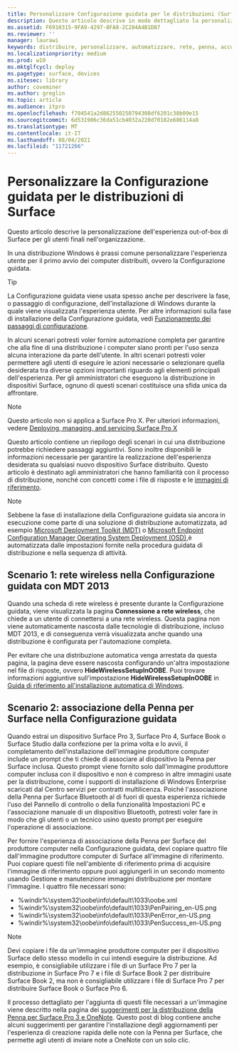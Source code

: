 ```yaml
---
title: Personalizzare Configurazione guidata per le distribuzioni (Surface)
description: Questo articolo descrive in modo dettagliato la personalizzazione della Configurazione guidata di Surface per gli utenti finali nella tua organizzazione.
ms.assetid: F6910315-9FA9-4297-8FA8-2C284A4B1D87
ms.reviewer: ''
manager: laurawi
keywords: distribuire, personalizzare, automatizzare, rete, penna, accoppiare, avviare
ms.localizationpriority: medium
ms.prod: w10
ms.mktglfcycl: deploy
ms.pagetype: surface, devices
ms.sitesec: library
author: coveminer
ms.author: greglin
ms.topic: article
ms.audience: itpro
ms.openlocfilehash: f704541a2d862550250794308df6201c38b09e15
ms.sourcegitcommit: 6d531906c36da51cb4032a220d70182e686114a8
ms.translationtype: MT
ms.contentlocale: it-IT
ms.lasthandoff: 08/04/2021
ms.locfileid: "11721266"
---
```

# <a name="customize-the-oobe-for-surface-deployments"></a>Personalizzare la Configurazione guidata per le distribuzioni di Surface

Questo articolo descrive la personalizzazione dell'esperienza out-of-box di Surface per gli utenti finali nell'organizzazione.

In una distribuzione Windows è prassi comune personalizzare l'esperienza utente per il primo avvio dei computer distribuiti, ovvero la Configurazione guidata.

>[!TIP]
>La Configurazione guidata viene usata spesso anche per descrivere la fase, o passaggio di configurazione, dell'installazione di Windows durante la quale viene visualizzata l'esperienza utente. Per altre informazioni sulla fase di installazione della Configurazione guidata, vedi [Funzionamento dei passaggi di configurazione](/windows-hardware/manufacture/desktop/how-configuration-passes-work).

In alcuni scenari potresti voler fornire automazione completa per garantire che alla fine di una distribuzione i computer siano pronti per l'uso senza alcuna interazione da parte dell'utente. In altri scenari potresti voler permettere agli utenti di eseguire le azioni necessarie o selezionare quella desiderata tra diverse opzioni importanti riguardo agli elementi principali dell'esperienza. Per gli amministratori che eseguono la distribuzione in dispositivi Surface, ognuno di questi scenari costituisce una sfida unica da affrontare.

> [!NOTE]
> Questo articolo non si applica a Surface Pro X. Per ulteriori informazioni, vedere [Deploying, managing, and servicing Surface Pro X](surface-pro-arm-app-management.md)

Questo articolo contiene un riepilogo degli scenari in cui una distribuzione potrebbe richiedere passaggi aggiuntivi. Sono inoltre disponibili le informazioni necessarie per garantire la realizzazione dell'esperienza desiderata su qualsiasi nuovo dispositivo Surface distribuito. Questo articolo è destinato agli amministratori che hanno familiarità con il processo di distribuzione, nonché con concetti come i file di risposte e le [immagini di riferimento](https://technet.microsoft.com/itpro/windows/deploy/create-a-windows-10-reference-image).

>[!NOTE]
>Sebbene la fase di installazione della Configurazione guidata sia ancora in esecuzione come parte di una soluzione di distribuzione automatizzata, ad esempio [Microsoft Deployment Toolkit (MDT)](/mem/configmgr/mdt) o [Microsoft Endpoint Configuration Manager Operating System Deployment (OSD),](/mem/configmgr/osd/)è automatizzata dalle impostazioni fornite nella procedura guidata di distribuzione e nella sequenza di attività.

## <a name="scenario-1-wireless-networking-in-oobe-with-mdt-2013"></a>Scenario 1: rete wireless nella Configurazione guidata con MDT 2013

Quando una scheda di rete wireless è presente durante la Configurazione guidata, viene visualizzata la pagina **Connessione a rete wireless**, che chiede a un utente di connettersi a una rete wireless. Questa pagina non viene automaticamente nascosta dalle tecnologie di distribuzione, incluso MDT 2013, e di conseguenza verrà visualizzata anche quando una distribuzione è configurata per l'automazione completa.

Per evitare che una distribuzione automatica venga arrestata da questa pagina, la pagina deve essere nascosta configurando un'altra impostazione nel file di risposte, ovvero **HideWirelessSetupInOOBE**. Puoi trovare informazioni aggiuntive sull'impostazione **HideWirelessSetupInOOBE** in [Guida di riferimento all'installazione automatica di Windows](/windows-hardware/customize/desktop/unattend/microsoft-windows-shell-setup-oobe-hidewirelesssetupinoobe).

## <a name="scenario-2-surface-pen-pairing-in-oobe"></a>Scenario 2: associazione della Penna per Surface nella Configurazione guidata

Quando estrai un dispositivo Surface Pro 3, Surface Pro 4, Surface Book o Surface Studio dalla confezione per la prima volta e lo avvii, il completamento dell'installazione dell'immagine produttore computer include un prompt che ti chiede di associare al dispositivo la Penna per Surface inclusa. Questo prompt viene fornito solo dall'immagine produttore computer inclusa con il dispositivo e non è compreso in altre immagini usate per la distribuzione, come i supporti di installazione di Windows Enterprise scaricati dal Centro servizi per contratti multilicenza. Poiché l'associazione della Penna per Surface Bluetooth al di fuori di questa esperienza richiede l'uso del Pannello di controllo o della funzionalità Impostazioni PC e l'associazione manuale di un dispositivo Bluetooth, potresti voler fare in modo che gli utenti o un tecnico usino questo prompt per eseguire l'operazione di associazione.

Per fornire l'esperienza di associazione della Penna per Surface del produttore computer nella Configurazione guidata, devi copiare quattro file dall'immagine produttore computer di Surface all'immagine di riferimento. Puoi copiare questi file nell'ambiente di riferimento prima di acquisire l'immagine di riferimento oppure puoi aggiungerli in un secondo momento usando Gestione e manutenzione immagini distribuzione per montare l'immagine. I quattro file necessari sono:

- %windir%\\system32\\oobe\\info\\default\\1033\\oobe.xml
- %windir%\\system32\\oobe\\info\\default\\1033\\PenPairing\_en-US.png
- %windir%\\system32\\oobe\\info\\default\\1033\\PenError\_en-US.png
- %windir%\\system32\\oobe\\info\\default\\1033\\PenSuccess\_en-US.png

>[!NOTE]
>Devi copiare i file da un'immagine produttore computer per il dispositivo Surface dello stesso modello in cui intendi eseguire la distribuzione. Ad esempio, è consigliabile utilizzare i file di un Surface Pro 7 per la distribuzione in Surface Pro 7 e i file di Surface Book 2 per distribuire Surface Book 2, ma non è consigliabile utilizzare i file di Surface Pro 7 per distribuire Surface Book o Surface Pro 6.

Il processo dettagliato per l'aggiunta di questi file necessari a un'immagine viene descritto nella pagina dei [suggerimenti per la distribuzione della Penna per Surface Pro 3 e OneNote](https://blogs.technet.microsoft.com/askcore/2014/07/15/deploying-surface-pro-3-pen-and-onenote-tips/). Questo post di blog contiene anche alcuni suggerimenti per garantire l'installazione degli aggiornamenti per l'esperienza di creazione rapida delle note con la Penna per Surface, che permette agli utenti di inviare note a OneNote con un solo clic.
